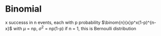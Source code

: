 
# Binomial
x successs in n events, each with p probability
$\binom{n}{x}p^x(1-p)^{n-x}$  with $\mu$ = np, $\sigma^2$ = np(1-p)
if n = 1, this is Bernoulli distribution


